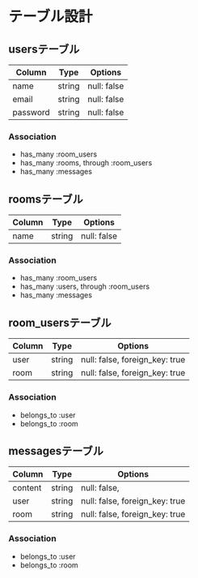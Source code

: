 # テーブル設計

## usersテーブル
|   Column   | Type   | Options    |
| ---------- | ------ | ---------- |
| name       | string | null: false|
| email      | string | null: false|
| password   | string | null: false|

### Association
- has_many :room_users
- has_many :rooms, through :room_users
- has_many :messages

## roomsテーブル
|   Column   | Type   | Options    |
| ---------- | ------ | ---------- |
| name       | string | null: false|

### Association
- has_many :room_users
- has_many :users, through :room_users
- has_many :messages

## room_usersテーブル
|   Column   | Type   | Options                       |
| ---------- | ------ | ----------------------------- |
| user       | string | null: false, foreign_key: true|
| room       | string | null: false, foreign_key: true|

### Association
- belongs_to :user
- belongs_to :room

## messagesテーブル
|   Column   | Type   | Options                       |
| ---------- | ------ | ----------------------------- |
| content    | string | null: false,                  |
| user       | string | null: false, foreign_key: true|
| room       | string | null: false, foreign_key: true|

### Association
- belongs_to :user
- belongs_to :room
